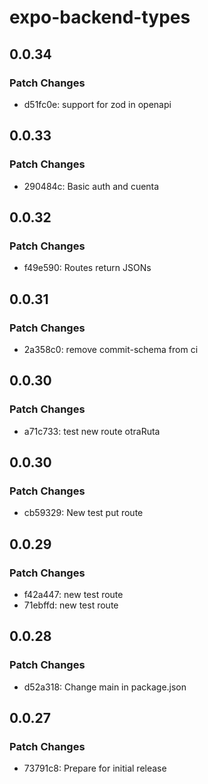# expo-backend-types

## 0.0.34

### Patch Changes

- d51fc0e: support for zod in openapi

## 0.0.33

### Patch Changes

- 290484c: Basic auth and cuenta

## 0.0.32

### Patch Changes

- f49e590: Routes return JSONs

## 0.0.31

### Patch Changes

- 2a358c0: remove commit-schema from ci

## 0.0.30

### Patch Changes

- a71c733: test new route otraRuta

## 0.0.30

### Patch Changes

- cb59329: New test put route

## 0.0.29

### Patch Changes

- f42a447: new test route
- 71ebffd: new test route

## 0.0.28

### Patch Changes

- d52a318: Change main in package.json

## 0.0.27

### Patch Changes

- 73791c8: Prepare for initial release
